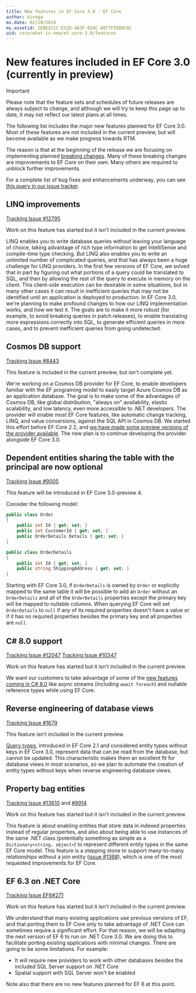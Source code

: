 ```yaml
---
title: New features in EF Core 3.0 - EF Core
author: divega
ms.date: 02/19/2019
ms.assetid: 2EBE2CCC-E52D-483F-834C-8877F5EB0C0C
uid: core/what-is-new/ef-core-3.0/features
---
```


# New features included in EF Core 3.0 (currently in preview)

> [!IMPORTANT]
> Please note that the feature sets and schedules of future releases are always subject to change, and although we will try to keep this page up to date, it may not reflect our latest plans at all times.

The following list includes the major new features planned for EF Core 3.0.
Most of these features are not included in the current preview, but will become available as we make progress towards RTM.

The reason is that at the beginning of the release we are focusing on implementing planned [breaking changes](xref:core/what-is-new/ef-core-3.0/breaking-changes).
Many of these breaking changes are improvements to EF Core on their own.
Many others are required to unblock further improvements. 

For a complete list of bug fixes and enhancements underway, you can see [this query in our issue tracker](https://github.com/aspnet/EntityFrameworkCore/issues?q=is%3Aopen+is%3Aissue+milestone%3A3.0.0+sort%3Areactions-%2B1-desc).

## LINQ improvements 

[Tracking Issue #12795](https://github.com/aspnet/EntityFrameworkCore/issues/12795)

Work on this feature has started but it isn't included in the current preview.

LINQ enables you to write database queries without leaving your language of choice, taking advantage of rich type information to get IntelliSense and compile-time type checking.
But LINQ also enables you to write an unlimited number of complicated queries, and that has always been a huge challenge for LINQ providers.
In the first few versions of EF Core, we solved that in part by figuring out what portions of a query could be translated to SQL, and then by allowing the rest of the query to execute in memory on the client.
This client-side execution can be desirable in some situations, but in many other cases it can result in inefficient queries that may not be identified until an application is deployed to production.
In EF Core 3.0, we're planning to make profound changes to how our LINQ implementation works, and how we test it.
The goals are to make it more robust (for example, to avoid breaking queries in patch releases), to enable translating more expressions correctly into SQL, to generate efficient queries in more cases, and to prevent inefficient queries from going undetected.

## Cosmos DB support 

[Tracking Issue #8443](https://github.com/aspnet/EntityFrameworkCore/issues/8443)

This feature is included in the current preview, but isn't complete yet. 

We're working on a Cosmos DB provider for EF Core, to enable developers familiar with the EF programing model to easily target Azure Cosmos DB as an application database.
The goal is to make some of the advantages of Cosmos DB, like global distribution, "always on" availability, elastic scalability, and low latency, even more accessible to .NET developers.
The provider will enable most EF Core features, like automatic change tracking, LINQ, and value conversions, against the SQL API in Cosmos DB.
We started this effort before EF Core 2.2, and [we have made some preview versions of the provider available](https://blogs.msdn.microsoft.com/dotnet/2018/10/17/announcing-entity-framework-core-2-2-preview-3/).
The new plan is to continue developing the provider alongside EF Core 3.0. 

## Dependent entities sharing the table with the principal are now optional

[Tracking Issue #9005](https://github.com/aspnet/EntityFrameworkCore/issues/9005)

This feature will be introduced in EF Core 3.0-preview 4.

Consider the following model:
```C#
public class Order
{
    public int Id { get; set; }
    public int CustomerId { get; set; }
    public OrderDetails Details { get; set; }
}

public class OrderDetails
{
    public int Id { get; set; }
    public string ShippingAddress { get; set; }
}
```

Starting with EF Core 3.0, if `OrderDetails` is owned by `Order` or explicitly mapped to the same table it will be possible to add an `Order` without an `OrderDetails` and all of the `OrderDetails` properties except the primary key will be mapped to nullable columns.
When querying EF Core will set `OrderDetails` to `null` if any of its required properties doesn't have a value or if it has no required properties besides the primary key and all properties are `null`.

## C# 8.0 support

[Tracking Issue #12047](https://github.com/aspnet/EntityFrameworkCore/issues/12047)
[Tracking Issue #10347](https://github.com/aspnet/EntityFrameworkCore/issues/10347)

Work on this feature has started but it isn't included in the current preview.

We want our customers to take advantage of some of the [new features coming in C# 8.0](https://blogs.msdn.microsoft.com/dotnet/2018/11/12/building-c-8-0/) like async streams (including `await foreach`) and nullable reference types while using EF Core.

## Reverse engineering of database views

[Tracking Issue #1679](https://github.com/aspnet/EntityFrameworkCore/issues/1679)

This feature isn't included in the current preview.

[Query types](xref:core/modeling/query-types), introduced in EF Core 2.1 and considered entity types without keys in EF Core 3.0, represent data that can be read from the database, but cannot be updated.
This characteristic makes them an excellent fit for database views in most scenarios, so we plan to automate the creation of entity types without keys when reverse engineering database views.

## Property bag entities

[Tracking Issue #13610](https://github.com/aspnet/EntityFrameworkCore/issues/13610) and [#9914](https://github.com/aspnet/EntityFrameworkCore/issues/9914)

Work on this feature has started but it isn't included in the current preview. 

This feature is about enabling entities that store data in indexed properties instead of regular properties, and also about being able to use instances of the same .NET class (potentially something as simple as a `Dictionary<string, object>`) to represent different entity types in the same EF Core model.
This feature is a stepping stone to support many-to-many relationships without a join entity ([issue #1368](https://github.com/aspnet/EntityFrameworkCore/issues/1368)), which is one of the most requested improvements for EF Core.

## EF 6.3 on .NET Core

[Tracking Issue EF6#271](https://github.com/aspnet/EntityFramework6/issues/271)

Work on this feature has started but it isn't included in the current preview. 

We understand that many existing applications use previous versions of EF, and that porting them to EF Core only to take advantage of .NET Core can sometimes require a significant effort.
For that reason, we will be adapting the next version of EF 6 to run on .NET Core 3.0.
We are doing this to facilitate porting existing applications with minimal changes.
There are going to be some limitations. 
For example:
- It will require new providers to work with other databases besides the included SQL Server support on .NET Core
- Spatial support with SQL Server won't be enabled

Note also that there are no new features planned for EF 6 at this point.
